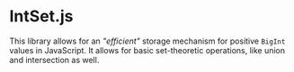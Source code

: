 IntSet.js
===========

This library allows for an _"efficient"_ storage mechanism for positive `BigInt` values in
JavaScript. It allows for basic set-theoretic operations, like union and intersection as well.
